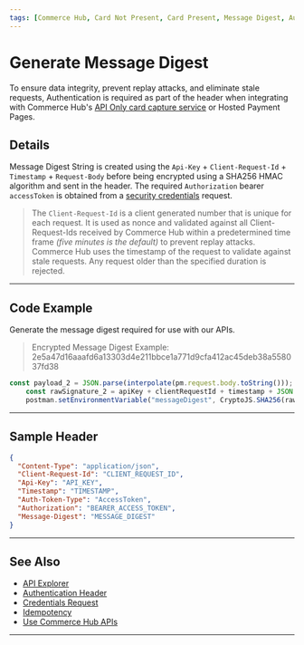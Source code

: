 ```yaml
---
tags: [Commerce Hub, Card Not Present, Card Present, Message Digest, Authentication]
---
```


# Generate Message Digest

To ensure data integrity, prevent replay attacks, and eliminate stale requests, Authentication is required as part of the header when integrating with Commerce Hub's [API Only card capture service](?path=docs/Online-Mobile-Digital/Secure-Data-Capture/API/API-Only.md) or Hosted Payment Pages.

## Details

Message Digest String is created using the `Api-Key` + `Client-Request-Id` + `Timestamp` + `Request-Body` before being encrypted using a SHA256 HMAC algorithm and sent in the header. The required `Authorization` bearer `accessToken` is obtained from a [security credentials](?path=docs/Resources/API-Documents/Security/Credentials.md) request.

<!-- theme: info -->
> The `Client-Request-Id` is a client generated number that is unique for each request. It is used as nonce and validated against all Client-Request-Ids received by Commerce Hub within a predetermined time frame *(five minutes is the default)* to prevent replay attacks. Commerce Hub uses the timestamp of the request to validate against stale requests. Any request older than the specified duration is rejected.

---

## Code Example

Generate the message digest required for use with our APIs.

<!-- theme: example -->
> Encrypted Message Digest Example: 2e5a47d16aaafd6a13303d4e211bbce1a771d9cfa412ac45deb38a558037fd38

```javascript
const payload_2 = JSON.parse(interpolate(pm.request.body.toString()));
    const rawSignature_2 = apiKey + clientRequestId + timestamp + JSON.stringify(payload_2);
    postman.setEnvironmentVariable("messageDigest", CryptoJS.SHA256(rawSignature_2));
```

---

## Sample Header

```json
{
  "Content-Type": "application/json",
  "Client-Request-Id": "CLIENT_REQUEST_ID",
  "Api-Key": "API_KEY",
  "Timestamp": "TIMESTAMP",
  "Auth-Token-Type": "AccessToken",
  "Authorization": "BEARER_ACCESS_TOKEN",
  "Message-Digest": "MESSAGE_DIGEST"
}
```

---

## See Also

- [API Explorer](../api/?type=post&path=/payments-vas/v1/card-capture)
- [Authentication Header](?path=docs/Resources/API-Documents/Authentication-Header.md)
- [Credentials Request](?path=docs/Resources/API-Documents/Security/Credentials.md)
- [Idempotency](?path=docs/Resources/Guides/Idempotency.md)
- [Use Commerce Hub APIs](?path=docs/Resources/API-Documents/Use-Our-APIs.md)

---
